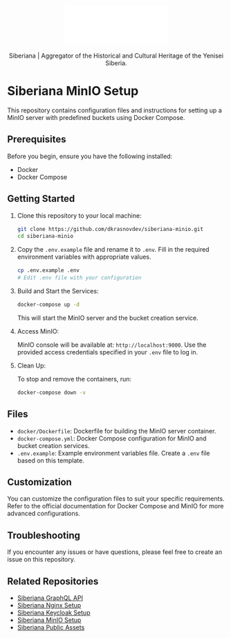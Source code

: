 <p align="center">
  <picture>
    <source media="(prefers-color-scheme: dark)" srcset="https://raw.githubusercontent.com/dkrasnovdev/siberiana-public-assets/main/assets/siberiana-logo-dark-background.svg">
    <img src="https://raw.githubusercontent.com/dkrasnovdev/siberiana-public-assets/main/assets/siberiana-logo-dark-background.svg" width="240" height="90" alt="Logo for Siberiana">
  </picture>
</p>

<p align="center">
Siberiana | Aggregator of the Historical and Cultural Heritage of the Yenisei Siberia.
</p>

# Siberiana MinIO Setup

This repository contains configuration files and instructions for setting up a MinIO server with predefined buckets using Docker Compose.

## Prerequisites

Before you begin, ensure you have the following installed:

- Docker
- Docker Compose

## Getting Started

1. Clone this repository to your local machine:

   ```bash
   git clone https://github.com/dkrasnovdev/siberiana-minio.git
   cd siberiana-minio
   ```

2. Copy the `.env.example` file and rename it to `.env`. Fill in the required environment variables with appropriate values.

   ```bash
   cp .env.example .env
   # Edit .env file with your configuration
   ```

3. Build and Start the Services:

   ```bash
   docker-compose up -d
   ```

   This will start the MinIO server and the bucket creation service.

4. Access MinIO:

   MinIO console will be available at: `http://localhost:9000`. Use the provided access credentials specified in your `.env` file to log in.

5. Clean Up:

   To stop and remove the containers, run:

   ```bash
   docker-compose down -v
   ```

## Files

- `docker/Dockerfile`: Dockerfile for building the MinIO server container.
- `docker-compose.yml`: Docker Compose configuration for MinIO and bucket creation services.
- `.env.example`: Example environment variables file. Create a `.env` file based on this template.

## Customization

You can customize the configuration files to suit your specific requirements. Refer to the official documentation for Docker Compose and MinIO for more advanced configurations.

## Troubleshooting

If you encounter any issues or have questions, please feel free to create an issue on this repository.

## Related Repositories

- [Siberiana GraphQL API](https://github.com/dkrasnovdev/siberiana-api)
- [Siberiana Nginx Setup](https://github.com/dkrasnovdev/siberiana-nginx)
- [Siberiana Keycloak Setup](https://github.com/dkrasnovdev/siberiana-keycloak)
- [Siberiana MinIO Setup](https://github.com/dkrasnovdev/siberiana-minio)
- [Siberiana Public Assets](https://github.com/dkrasnovdev/siberiana-public-assets)
